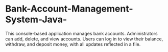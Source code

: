 # Bank-Account-Management-System-Java-
This console-based application manages bank accounts. Administrators can add, delete, and view accounts. Users can log in to view their balance, withdraw, and deposit money, with all updates reflected in a file.
